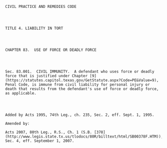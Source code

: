 ﻿
    
    
    	
    					
    
    
    CIVIL PRACTICE AND REMEDIES CODE
    
      
    
    
    TITLE 4. LIABILITY IN TORT
    
      
    
    
    CHAPTER 83.  USE OF FORCE OR DEADLY FORCE
    
      
    
    
    Sec. 83.001.  CIVIL IMMUNITY.  A defendant who uses force or deadly force that is justified under Chapter [9](https://statutes.capitol.texas.gov/GetStatute.aspx?Code=PE&Value=9), Penal Code, is immune from civil liability for personal injury or death that results from the defendant's use of force or deadly force, as applicable.
    
    
    
    
    Added by Acts 1995, 74th Leg., ch. 235, Sec. 2, eff. Sept. 1, 1995.
    
    Amended by: 
    
    Acts 2007, 80th Leg., R.S., Ch. 1 (S.B. [378](http://www.legis.state.tx.us/tlodocs/80R/billtext/html/SB00378F.HTM)), Sec. 4, eff. September 1, 2007.
    
    
    
    
    				
